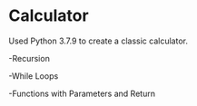 # Calculator
Used Python 3.7.9 to create a classic calculator. 

-Recursion

-While Loops

-Functions with Parameters and Return
